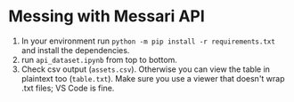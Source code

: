 # Messing with Messari API

1. In your environment run `python -m pip install -r requirements.txt` and install the dependencies.
2. run `api_dataset.ipynb` from top to bottom.
3. Check csv output (`assets.csv`). Otherwise you can view the table in plaintext too (`table.txt`). Make sure you use a viewer that doesn't wrap .txt files; VS Code is fine.
